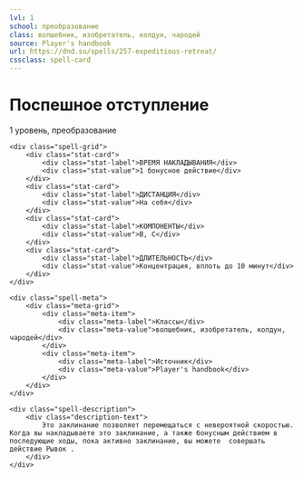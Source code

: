 ```yaml
---
lvl: 1
school: преобразование
class: волшебник, изобретатель, колдун, чародей
source: Player's handbook
url: https://dnd.su/spells/257-expeditious-retreat/
cssclass: spell-card
---
```


<div class="spell-container">
    <div class="spell-header">
        <h1 class="spell-name">Поспешное отступление</h1>
        <div class="spell-level">1 уровень, преобразование</div>
    </div>
    
    <div class="spell-grid">
        <div class="stat-card">
            <div class="stat-label">ВРЕМЯ НАКЛАДЫВАНИЯ</div>
            <div class="stat-value">1 бонусное действие</div>
        </div>
        <div class="stat-card">
            <div class="stat-label">ДИСТАНЦИЯ</div>
            <div class="stat-value">На себя</div>
        </div>
        <div class="stat-card">
            <div class="stat-label">КОМПОНЕНТЫ</div>
            <div class="stat-value">В, С</div>
        </div>
        <div class="stat-card">
            <div class="stat-label">ДЛИТЕЛЬНОСТЬ</div>
            <div class="stat-value">Концентрация, вплоть до 10 минут</div>
        </div>
    </div>
    
    <div class="spell-meta">
        <div class="meta-grid">
            <div class="meta-item">
                <div class="meta-label">Классы</div>
                <div class="meta-value">волшебник, изобретатель, колдун, чародей</div>
            </div>
            <div class="meta-item">
                <div class="meta-label">Источник</div>
                <div class="meta-value">Player's handbook</div>
            </div>
        </div>
    </div>
    
    <div class="spell-description">
        <div class="description-text">
            Это заклинание позволяет перемещаться с невероятной скоростью. Когда вы накладываете это заклинание, а также бонусным действием в последующие ходы, пока активно заклинание, вы можете  совершать действие Рывок .
        </div>
    </div>
</div>
